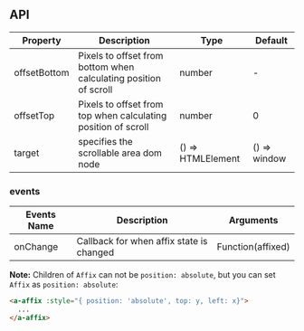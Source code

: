 ## API

| Property | Description | Type | Default |
| --- | --- | --- | --- |
| offsetBottom | Pixels to offset from bottom when calculating position of scroll | number | - |
| offsetTop | Pixels to offset from top when calculating position of scroll | number | 0 |
| target | specifies the scrollable area dom node | () => HTMLElement | () => window |

### events

| Events Name | Description                              | Arguments         |
| ----------- | ---------------------------------------- | ----------------- |
| onChange    | Callback for when affix state is changed | Function(affixed) |

**Note:** Children of `Affix` can not be `position: absolute`, but you can set `Affix` as `position: absolute`:

```html
<a-affix :style="{ position: 'absolute', top: y, left: x}">
  ...
</a-affix>
```
